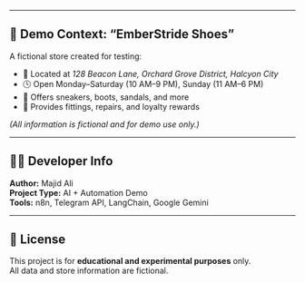 
---

## 🧠 Demo Context: “EmberStride Shoes”

A fictional store created for testing:
- 📍 Located at *128 Beacon Lane, Orchard Grove District, Halcyon City*  
- 🕓 Open Monday–Saturday (10 AM–9 PM), Sunday (11 AM–6 PM)  
- 👟 Offers sneakers, boots, sandals, and more  
- 🎁 Provides fittings, repairs, and loyalty rewards  

*(All information is fictional and for demo use only.)*

---

## 🧑‍💻 Developer Info

**Author:** Majid Ali  
**Project Type:** AI + Automation Demo  
**Tools:** n8n, Telegram API, LangChain, Google Gemini  

---

## 📜 License

This project is for **educational and experimental purposes** only.  
All data and store information are fictional.

